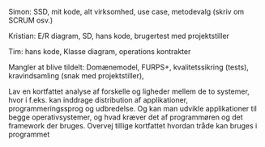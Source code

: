 Simon: SSD, mit kode, alt virksomhed, use case, metodevalg (skriv om SCRUM osv.)

Kristian: E/R diagram, SD, hans kode, brugertest med projektstiller

Tim: hans kode, Klasse diagram, operations kontrakter


Mangler at blive tildelt: Domænemodel, FURPS+, kvalitetssikring (tests), kravindsamling (snak med projektstiller),

Lav en kortfattet analyse af forskelle og ligheder mellem
de to systemer, hvor i f.eks. kan inddrage distribution af applikationer, programmeringssprog og
udbredelse. Og kan man udvikle applikationer til begge operativsystemer, og hvad kræver det af
programmøren og det framework der bruges.
Overvej tillige kortfattet hvordan tråde kan bruges i programmet
